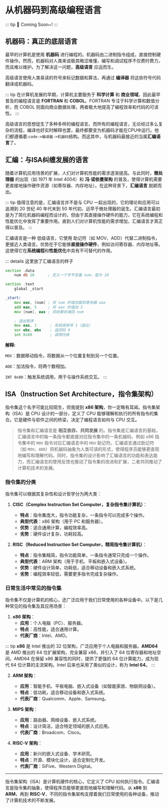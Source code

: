 # 从机器码到高级编程语言<Badge type="warning" text="主线2/3" />
::: tip :tada:
Coming Soon~!
:::

## 机器码：真正的底层语言

最早的计算机是使用 **机器码** 进行编程的。机器码由二进制指令组成，直接控制硬件操作。然而，机器码对人类来说极其晦涩难懂，编写和调试程序不仅费时费力，而且难以维护。为了解决这一问题，**高级语言** 应运而生。

高级语言使用人类易读的符号来标记数据和算法，再通过 **编译器** 将这些符号代码翻译成机器码。

::: tip
在计算机发展的早期，计算机主要服务于 **科学计算** 和 **商业领域**，因此最早普及的编程语言是 **FORTRAN** 和 **COBOL**。FORTRAN 专注于科学计算和数值分析，而 COBOL 则面向商业数据处理，两者极大地提高了编程效率和代码的可读性。
:::

高级语言的思想促生了多种多样的编程语言。而所有的编程语言，无论经过多么复杂的流程，编译也好实时解释也罢，最终都要变为机器码才能在CPU中运行。他们都遵循着:`code->编译器->机器码`结构。而这其中，与机器码最接近的当属**汇编语言**了。

## 汇编：与ISA纠缠发展的语言

随着计算机应用场景的扩展，人们对计算机性能的需求逐渐提高。与此同时，**微处理器** 的出现（如 1971 年 Intel 4004）和 **冯·诺依曼架构** 的普及，使得计算机需要更直接地操作硬件资源（如寄存器、内存地址）。在这种背景下，**汇编语言** 脱颖而出。

::: tip
值得注意的是，汇编语言并不是与 CPU 一起出现的，它的理论和应用可以追溯到 20 世纪 40 年代末到 50 年代初，远早于微处理器的诞生。汇编语言最初是为了简化机器码编程而设计的，但由于其直接操作硬件的能力，它在系统编程和性能优化中发挥了重要作用。直到人们对计算机性能的需求增加，汇编语言才真正得以普及。
:::

汇编语言是一种 低级语言，它使用 助记符（如 MOV、ADD）代替二进制指令，更接近人类语言。优势在于它能够**直接操作硬件**，例如访问寄存器、内存地址等。这使得它在**系统编程**和**性能优化**中具有不可替代的作用。

::: details 这里放了汇编语言的样子
```asm
section .data
    num db 10      ; 定义一个字节变量 num，值为 10

section .text
    global _start

_start:
    mov eax, [num] ; 将 num 的值加载到寄存器 eax
    add eax, 5     ; 将 eax 的值加 5
    mov [num], eax ; 将结果存储回 num

    ; 退出程序
    mov eax, 1      ; 系统调用号 1（退出）
    xor ebx, ebx    ; 返回码 0
    int 0x80        ; 调用内核
```
**解释:**

`MOV`：数据移动指令，将数据从一个位置复制到另一个位置。

`ADD`：加法指令，将两个数相加。

`INT 0x80`：触发系统调用，用于与操作系统交互。
:::

## ISA（Instruction Set Architecture，指令集架构）

指令集这个名字可能比较陌生，但我提到 **x86 架构**，你一定略有耳闻。指令集架构（ISA）是 CPU 设计的一部分，定义了 CPU 能够理解和执行的所有指令的集合。它是硬件与软件之间的桥梁，决定了编程语言如何与 CPU 交互。

> 指令集和汇编语言是 **相互依存、共同发展** 的。指令集是汇编语言的基础，汇编语言中的每一条指令都直接对应指令集中的一条机器码，例如 x86 指令集中的 `MOV` 指令对应汇编语言中的 `MOV` 助记符。汇编语言通过助记符（如 `MOV`、`ADD`）将机器码抽象为人类可读的形式，使得程序员能够更直观地编写和理解代码。同时，指令集的设计影响了汇编语言的功能和表达能力，而汇编语言的使用反馈也推动了指令集的改进和扩展，二者共同推动了计算机技术的发展。

### 指令集的分类

指令集可以根据其复杂性和设计哲学分为两大类：

1. **CISC（Complex Instruction Set Computer，复杂指令集计算机）**：
   - **特点**：指令集庞大，指令功能复杂，一条指令可以完成多个操作。
   - **典型代表**：x86 架构（用于 PC 和服务器）。
   - **优势**：适合通用计算，编程效率高。
   - **劣势**：硬件设计复杂，功耗较高。

2. **RISC（Reduced Instruction Set Computer，精简指令集计算机）**：
   - **特点**：指令集精简，指令功能简单，一条指令通常只完成一个操作。
   - **典型代表**：ARM 架构（用于手机、平板和嵌入式设备）。
   - **优势**：硬件设计简单，功耗低，适合移动设备和嵌入式系统。
   - **劣势**：编程效率较低，需要更多指令完成复杂操作。

### 日常生活中常见的指令集

指令集不仅是计算机的核心，还广泛应用于我们日常使用的各种设备中。以下是几种常见的指令集及其应用场景：

1. **x86 架构**：
   - **应用**：个人电脑（PC）、服务器。
   - **特点**：高性能，适合通用计算。
   - **代表厂商**：Intel、AMD。

::: tip
**x86** 是 Intel 推出的 32 位架构，广泛应用于个人电脑和服务器。**AMD64** 是 AMD 推出的 64 位扩展架构，完全兼容 x86，并引入了 64 位寄存器和地址空间。AMD64 在保留 x86 兼容性的同时，提供了更强的 64 位计算能力，成为现代 64 位计算的主流架构。Intel 后来也采用了类似的设计，称为 **Intel 64**。
:::

2. **ARM 架构**：
   - **应用**：智能手机、平板电脑、嵌入式设备（如智能家居、物联网设备）。
   - **特点**：低功耗，适合移动设备和嵌入式系统。
   - **代表厂商**：Qualcomm、Apple、Samsung。

3. **MIPS 架构**：
   - **应用**：路由器、网络设备、嵌入式系统。
   - **特点**：设计简洁，适合特定领域的嵌入式应用。
   - **代表厂商**：Broadcom、Cisco。

4. **RISC-V 架构**：
   - **应用**：新兴的嵌入式设备、学术研究。
   - **特点**：开源、模块化设计，适合定制化开发。
   - **代表厂商**：SiFive、Western Digital。

---

指令集架构（ISA）是计算机硬件的核心，它定义了 CPU 如何执行指令。汇编语言是指令集的抽象，使得程序员能够更直观地编写和理解代码。从 **x86** 到 **ARM**，再到 **RISC-V**，不同的指令集架构支撑着我们日常使用的各种设备，推动了计算机技术的不断发展。